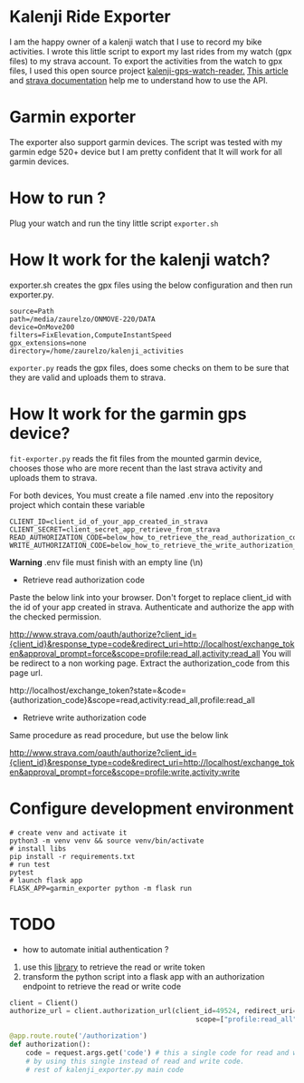 # Kalenji Ride Exporter
I am the happy owner of a kalenji watch that I use to record my bike activities.
I wrote this little script to export my last rides from my watch (gpx files) to my strava account. 
To export the activities from the watch to gpx files, I used this open source project [kalenji-gps-watch-reader.](https://github.com/ColinPitrat/kalenji-gps-watch-reader) 
[This article](https://medium.com/swlh/using-python-to-connect-to-stravas-api-and-analyse-your-activities-dummies-guide-5f49727aac86) 
and [strava documentation]( https://developers.strava.com/docs/reference/) help me to understand how to use the API.

# Garmin exporter
The exporter also support garmin devices. 
The script was tested with my garmin edge 520+ device but I am pretty confident that It will work for all garmin devices.

# How to run ?
Plug your watch and run the tiny little script ```exporter.sh```

# How It work for the kalenji watch?
exporter.sh creates the gpx files using the below configuration and then run exporter.py.
```
source=Path
path=/media/zaurelzo/ONMOVE-220/DATA
device=OnMove200
filters=FixElevation,ComputeInstantSpeed
gpx_extensions=none
directory=/home/zaurelzo/kalenji_activities
```
```exporter.py``` reads the gpx files, does some checks on them to be sure that they are valid and uploads them to strava.

# How It work for the garmin gps device?
```fit-exporter.py``` reads the fit files from the mounted garmin device, chooses those who are more recent than the last strava activity
and uploads them to strava. 


For both devices, You must create a file named .env into the repository project which contain these variable
```
CLIENT_ID=client_id_of_your_app_created_in_strava
CLIENT_SECRET=client_secret_app_retrieve_from_strava
READ_AUTHORIZATION_CODE=below_how_to_retrieve_the_read_authorization_code
WRITE_AUTHORIZATION_CODE=below_how_to_retrieve_the_write_authorization_code

``` 
**Warning** .env file must finish with an empty line (\n)

* Retrieve read authorization code

Paste the below link into your browser. Don't forget to replace client_id with the id of your app created in strava.
Authenticate and authorize the app with the checked permission.

http://www.strava.com/oauth/authorize?client_id={client_id}&response_type=code&redirect_uri=http://localhost/exchange_token&approval_prompt=force&scope=profile:read_all,activity:read_all
You will be redirect to a non working page. Extract the authorization_code from this page url.

 http://localhost/exchange_token?state=&code={authorization_code}&scope=read,activity:read_all,profile:read_all

* Retrieve write authorization code 

Same procedure as read procedure, but use the below link

http://www.strava.com/oauth/authorize?client_id={client_id}&response_type=code&redirect_uri=http://localhost/exchange_token&approval_prompt=force&scope=profile:write,activity:write

# Configure development environment
```
# create venv and activate it
python3 -m venv venv && source venv/bin/activate
# install libs 
pip install -r requirements.txt 
# run test 
pytest
# launch flask app 
FLASK_APP=garmin_exporter python -m flask run
``` 

# TODO
* how to automate initial authentication ? 
 1) use this [library](https://github.com/hozn/stravalib/tree/master/examples/strava-oauth) to retrieve the read or write token 
 2) transform the python script into a flask app with an authorization endpoint to retrieve the read or write code 
```python
client = Client()
authorize_url = client.authorization_url(client_id=49524, redirect_uri='http://localhost:5000/authorization',
                                              scope=["profile:read_all","activity:read_all","profile:write","activity:write"])

@app.route.route('/authorization')
def authorization():
	code = request.args.get('code') # this a single code for read and write, you can simplify the exporter script 
    # by using this single instead of read and write code.
    # rest of kalenji_exporter.py main code
```